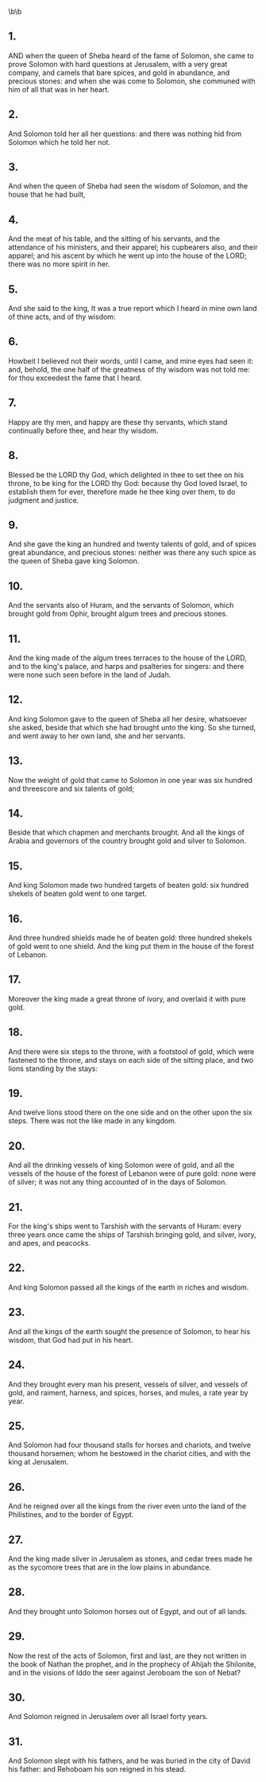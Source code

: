 \b\b
## 1.
AND when the queen of Sheba heard of the fame of Solomon, she came to prove Solomon with hard questions at Jerusalem, with a very great company, and camels that bare spices, and gold in abundance, and precious stones: and when she was come to Solomon, she communed with him of all that was in her heart.
## 2.
And Solomon told her all her questions: and there was nothing hid from Solomon which he told her not.
## 3.
And when the queen of Sheba had seen the wisdom of Solomon, and the house that he had built,
## 4.
And the meat of his table, and the sitting of his servants, and the attendance of his ministers, and their apparel; his cupbearers also, and their apparel; and his ascent by which he went up into the house of the LORD; there was no more spirit in her.
## 5.
And she said to the king, It was a true report which I heard in mine own land of thine acts, and of thy wisdom:
## 6.
Howbeit I believed not their words, until I came, and mine eyes had seen it: and, behold, the one half of the greatness of thy wisdom was not told me: for thou exceedest the fame that I heard.
## 7.
Happy are thy men, and happy are these thy servants, which stand continually before thee, and hear thy wisdom.
## 8.
Blessed be the LORD thy God, which delighted in thee to set thee on his throne, to be king for the LORD thy God: because thy God loved Israel, to establish them for ever, therefore made he thee king over them, to do judgment and justice.
## 9.
And she gave the king an hundred and twenty talents of gold, and of spices great abundance, and precious stones: neither was there any such spice as the queen of Sheba gave king Solomon.
## 10.
And the servants also of Huram, and the servants of Solomon, which brought gold from Ophir, brought algum trees and precious stones.
## 11.
And the king made of the algum trees terraces to the house of the LORD, and to the king's palace, and harps and psalteries for singers: and there were none such seen before in the land of Judah.
## 12.
And king Solomon gave to the queen of Sheba all her desire, whatsoever she asked, beside that which she had brought unto the king.  So she turned, and went away to her own land, she and her servants.
## 13.
Now the weight of gold that came to Solomon in one year was six hundred and threescore and six talents of gold;
## 14.
Beside that which chapmen and merchants brought.  And all the kings of Arabia and governors of the country brought gold and silver to Solomon.
## 15.
And king Solomon made two hundred targets of beaten gold: six hundred shekels of beaten gold went to one target.
## 16.
And three hundred shields made he of beaten gold: three hundred shekels of gold went to one shield.  And the king put them in the house of the forest of Lebanon.
## 17.
Moreover the king made a great throne of ivory, and overlaid it with pure gold.
## 18.
And there were six steps to the throne, with a footstool of gold, which were fastened to the throne, and stays on each side of the sitting place, and two lions standing by the stays:
## 19.
And twelve lions stood there on the one side and on the other upon the six steps.  There was not the like made in any kingdom.
## 20.
And all the drinking vessels of king Solomon were of gold, and all the vessels of the house of the forest of Lebanon were of pure gold: none were of silver; it was not any thing accounted of in the days of Solomon.
## 21.
For the king's ships went to Tarshish with the servants of Huram: every three years once came the ships of Tarshish bringing gold, and silver, ivory, and apes, and peacocks.
## 22.
And king Solomon passed all the kings of the earth in riches and wisdom.
## 23.
And all the kings of the earth sought the presence of Solomon, to hear his wisdom, that God had put in his heart.
## 24.
And they brought every man his present, vessels of silver, and vessels of gold, and raiment, harness, and spices, horses, and mules, a rate year by year.
## 25.
And Solomon had four thousand stalls for horses and chariots, and twelve thousand horsemen; whom he bestowed in the chariot cities, and with the king at Jerusalem.
## 26.
And he reigned over all the kings from the river even unto the land of the Philistines, and to the border of Egypt.
## 27.
And the king made silver in Jerusalem as stones, and cedar trees made he as the sycomore trees that are in the low plains in abundance.
## 28.
And they brought unto Solomon horses out of Egypt, and out of all lands.
## 29.
Now the rest of the acts of Solomon, first and last, are they not written in the book of Nathan the prophet, and in the prophecy of Ahijah the Shilonite, and in the visions of Iddo the seer against Jeroboam the son of Nebat?
## 30.
And Solomon reigned in Jerusalem over all Israel forty years.
## 31.
And Solomon slept with his fathers, and he was buried in the city of David his father: and Rehoboam his son reigned in his stead.
